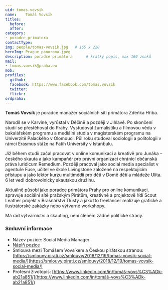 ```yaml
---
uid: tomas.vovsik
name:    Tomáš Vovsík
titles:
  before: 
  after:
category:                
- poradce_primatora
contactType: 
img: people/tomas-vovsik.jpg   # 165 x 220
heroImg: Prague_panorama.jpeg
description: poradce primátora    	# kratký popis, max 160 znaků
mail:
- tomas.vovsik@praha.eu
mob: 
profiles:
  github:       
  facebook: https://www.facebook.com/tomas.vovsik
  twitter: 		  
  flickr:		  
ordpraha: 
---
```


**Tomáš Vovsík** je poradce manažer sociálních sítí primátora Zdeňka Hřiba.

Narodil se v Karviné, vyrůstal v Děčíně a později v Jihlavě. Po skončení studií se přestěhoval do Prahy. Vystudoval žurnalistiku a filmovou vědu v bakalářském programu a mediální studia v magisterském programu na Univerzitě Palackého v Olomouci. Půl roku studoval sociologii a politologii v rámci Erasmus stáže na Fatih University v Istanbulu. 

Již během studií začal pracovat v online komunikaci a kreativě pro Junáka – českého skauta a jako kampaňér pro právní organizaci chránící občanská práva Iuridicum Remedium. Později pracoval jako social media specialist v agentuře Fuse, učitel ve škole Livingstone založené na respektujícím přístupu a jako lektor kurzu multimédií pro děti v Domě dětí a mládeže Ulita. 6 let vedl dobrovolnicky skautskou družinu.

Aktuálně působí jako poradce primátora Prahy pro online komunikaci, spravuje sociální sítě pražským Pirátům, kreativně a projektově řídí Scout Leather projekt v Brašnářství Tlustý a jakožto freelancer realizuje grafické a ilustrátorské zakázky nebo výtvarné workshopy. 

Má rád výtvarnictví a skauting, není členem žádné politické strany.

### Smluvní informace

* Název pozice: Social Media Manager
* [Náplň pozice](/assets/pdf/napln-prace/vovsik.pdf)
* Smlouva mezi Tomášem Vovsíkem a Českou pirátskou stranou: [https://smlouvy.pirati.cz/smlouvy/2018/12/19/tomas-vovsik-social-media/](https://smlouvy.pirati.cz/smlouvy/2018/12/19/tomas-vovsik-social-media/)
* Profesní životopis: [https://www.linkedin.com/in/tomáš-vovs%C3%ADk-ab21a851/](https://www.linkedin.com/in/tomáš-vovs%C3%ADk-ab21a851/)
